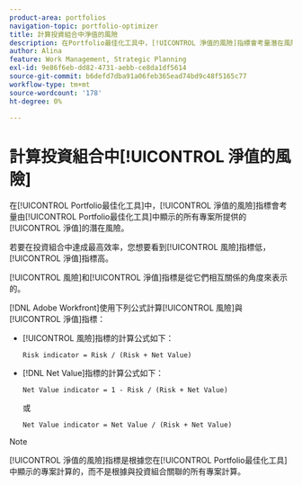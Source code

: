 ```yaml
---
product-area: portfolios
navigation-topic: portfolio-optimizer
title: 計算投資組合中淨值的風險
description: 在Portfolio最佳化工具中，[!UICONTROL 淨值的風險]指標會考量潛在風險，並計及Portfolio最佳化工具中顯示的所有專案所提供的淨值。
author: Alina
feature: Work Management, Strategic Planning
exl-id: 9e86f6eb-dd82-4731-aebb-ce8da1df5614
source-git-commit: b6defd7dba91a06feb365ead74bd9c48f5165c77
workflow-type: tm+mt
source-wordcount: '178'
ht-degree: 0%

---
```


# 計算投資組合中[!UICONTROL 淨值的風險]

在[!UICONTROL Portfolio最佳化工具]中，[!UICONTROL 淨值的風險]指標會考量由[!UICONTROL Portfolio最佳化工具]中顯示的所有專案所提供的[!UICONTROL 淨值]的潛在風險。 

若要在投資組合中達成最高效率，您想要看到[!UICONTROL 風險]指標低，[!UICONTROL 淨值]指標高。 

[!UICONTROL 風險]和[!UICONTROL 淨值]指標是從它們相互關係的角度來表示的。

[!DNL Adobe Workfront]使用下列公式計算[!UICONTROL 風險]與[!UICONTROL 淨值]指標：

* [!UICONTROL 風險]指標的計算公式如下：

  ```
  Risk indicator = Risk / (Risk + Net Value)
  ```

* [!DNL Net Value]指標的計算公式如下：

  ```
  Net Value indicator = 1 - Risk / (Risk + Net Value)
  ```

  或

  ```
  Net Value indicator = Net Value / (Risk + Net Value)
  ```

>[!NOTE]
>
>[!UICONTROL 淨值的風險]指標是根據您在[!UICONTROL Portfolio最佳化工具]中顯示的專案計算的，而不是根據與投資組合關聯的所有專案計算。 
